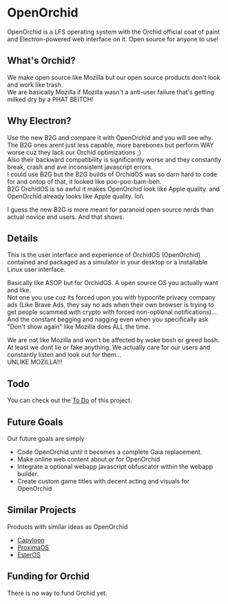 # OpenOrchid
OpenOrchid is a LFS operating system with the Orchid official coat of paint and Electron-powered web interface on it. Open source for anyone to use!

## What's Orchid?
We make open source like Mozilla but our open source products don't look and work like trash.\
We are basically Mozilla if Mozilla wasn't a anti-user failure that's getting milked dry by a PHAT BEITCH!

## Why Electron?
Use the new B2G and compare it with OpenOrchid and you will see why.\
The B2G ones arent just less capable, more barebones but perform WAY worse cuz they lack our Orchid optimizations ;\)\
Also their backward compatibility is significantly worse and they constantly break, crash and ave inconsistent javascript errors.\
I could use B2G but the B2G builds of OrchidOS was so darn hard to code for and ontop of that, it looked like poo-poo-bam-beh.\
B2G OrchidOS is so awful it makes OpenOrchid look like Apple quality. and OpenOrchid already looks like Apple quality. lol\

I guess the new B2G is more meant for paranoid open source nerds than actual novice end users. And that shows.

## Details
This is the user interface and experience of OrchidOS (OpenOrchid) contained and packaged as a simulator in your desktop or a installable Linux user interface.

Basically like ASOP but for OrchidOS. A open source OS you actually want and like.\
Not one you use cuz its forced upon you with hypocrite privacy company ads (Like Brave Ads, they say no ads when their own browser is trying to get people scammed with crypto with forced non-optional notifications)... And the constant begging and nagging even when you specifically ask "Don't show again" like Mozilla does ALL the time.

We are not like Mozilla and won't be affected by woke bosh or greed bosh.\
At least we dont lie or fake anything. We actually care for our users and constantly listen and look out for them...\
UNLIKE MOZILLA!!!

## Todo
You can check out the [To Do](./TODO.md) of this project.

## Future Goals
Our future goals are simply
- Code OpenOrchid until it becomes a complete Gaia replacement.
- Make online web content about or for OpenOrchid
- Integrate a optional webapp javascript obfuscator within the webapp builder.
- Create custom game titles with decent acting and visuals for OpenOrchid

## Similar Projects
Products with similar ideas as OpenOrchid
- [Capyloon](https://www.capyloon.org/)
- [ProximaOS](https://www.github.com/vlahoriusss/proximaOS/tree/main/README.md)
- [EsterOS](https://getester.odoo.com/)

## Funding for Orchid
There is no way to fund Orchid yet.
